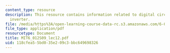 ```yaml
---
content_type: resource
description: This resource contains information related to digital circuits and complementary
  inverter.
file: /media/https%3A/open-learning-course-data-rc.s3.amazonaws.com/6-012-microelectronic-devices-and-circuits-spring-2009/118cfea55bd035e209c3bbc649698326_MIT6_012S09_lec12.pdf
file_type: application/pdf
resourcetype: Document
title: MIT6_012S09_lec12.pdf
uid: 118cfea5-5bd0-35e2-09c3-bbc649698326
---
```

